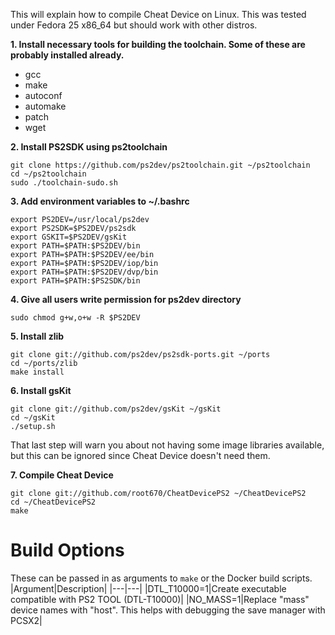 This will explain how to compile Cheat Device on Linux. This was tested under Fedora 25 x86_64 but should work with other distros.

**1. Install necessary tools for building the toolchain. Some of these are probably installed already.**
 * gcc
 * make
 * autoconf
 * automake
 * patch
 * wget

**2. Install PS2SDK using ps2toolchain**
  ```
git clone https://github.com/ps2dev/ps2toolchain.git ~/ps2toolchain
cd ~/ps2toolchain
sudo ./toolchain-sudo.sh
  ```

**3. Add environment variables to ~/.bashrc**
  ```
export PS2DEV=/usr/local/ps2dev
export PS2SDK=$PS2DEV/ps2sdk
export GSKIT=$PS2DEV/gsKit
export PATH=$PATH:$PS2DEV/bin
export PATH=$PATH:$PS2DEV/ee/bin
export PATH=$PATH:$PS2DEV/iop/bin
export PATH=$PATH:$PS2DEV/dvp/bin
export PATH=$PATH:$PS2SDK/bin
  ```

**4. Give all users write permission for ps2dev directory**
  ```
sudo chmod g+w,o+w -R $PS2DEV
  ```

**5. Install zlib**
  ```
git clone git://github.com/ps2dev/ps2sdk-ports.git ~/ports
cd ~/ports/zlib
make install
  ```

**6. Install gsKit**
  ```
git clone git://github.com/ps2dev/gsKit ~/gsKit
cd ~/gsKit
./setup.sh
  ```
That last step will warn you about not having some image libraries available, but this can be ignored since Cheat Device doesn't need them.

**7. Compile Cheat Device**
  ```
git clone git://github.com/root670/CheatDevicePS2 ~/CheatDevicePS2
cd ~/CheatDevicePS2
make
  ```

# Build Options
These can be passed in as arguments to `make` or the Docker build scripts.
|Argument|Description|
|---|---|
|DTL_T10000=1|Create executable compatible with PS2 TOOL (DTL-T10000)|
|NO_MASS=1|Replace "mass" device names with "host". This helps with debugging the save manager with PCSX2|